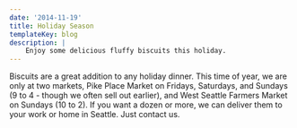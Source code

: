 ```yaml
---
date: '2014-11-19'
title: Holiday Season
templateKey: blog
description: |
    Enjoy some delicious fluffy biscuits this holiday.
---
```

Biscuits are a great addition to any holiday dinner. This time of year, we are only at two markets, Pike Place Market on Fridays, Saturdays, and Sundays (9 to 4 - though we often sell out earlier), and West Seattle Farmers Market on Sundays (10 to 2). If you want a dozen or more, we can deliver them to your work or home in Seattle. Just contact us.
